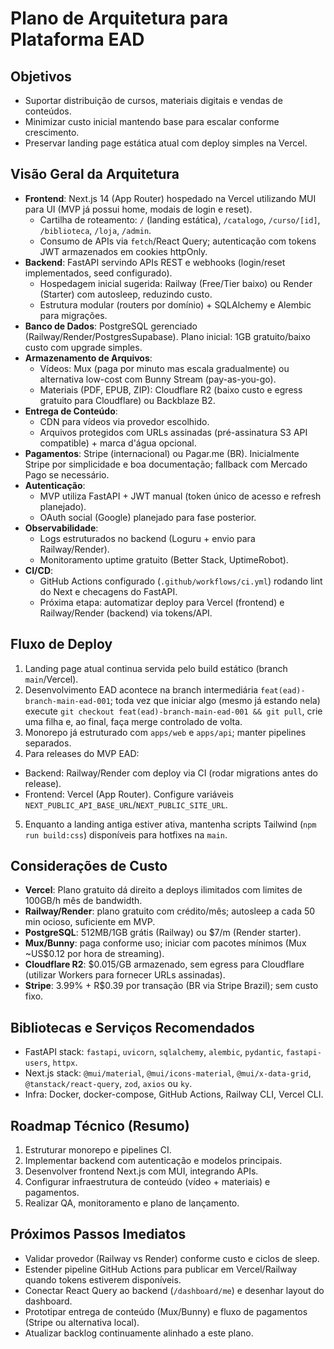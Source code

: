 # Plano de Arquitetura para Plataforma EAD

## Objetivos
- Suportar distribuição de cursos, materiais digitais e vendas de conteúdos.
- Minimizar custo inicial mantendo base para escalar conforme crescimento.
- Preservar landing page estática atual com deploy simples na Vercel.

## Visão Geral da Arquitetura
- **Frontend**: Next.js 14 (App Router) hospedado na Vercel utilizando MUI para UI (MVP já possui home, modais de login e reset).
  - Cartilha de roteamento: `/` (landing estática), `/catalogo`, `/curso/[id]`, `/biblioteca`, `/loja`, `/admin`.
  - Consumo de APIs via `fetch`/React Query; autenticação com tokens JWT armazenados em cookies httpOnly.
- **Backend**: FastAPI servindo APIs REST e webhooks (login/reset implementados, seed configurado).
  - Hospedagem inicial sugerida: Railway (Free/Tier baixo) ou Render (Starter) com autosleep, reduzindo custo.
  - Estrutura modular (routers por domínio) + SQLAlchemy e Alembic para migrações.
- **Banco de Dados**: PostgreSQL gerenciado (Railway/Render/PostgresSupabase). Plano inicial: 1GB gratuito/baixo custo com upgrade simples.
- **Armazenamento de Arquivos**:
  - Vídeos: Mux (paga por minuto mas escala gradualmente) ou alternativa low-cost com Bunny Stream (pay-as-you-go).
  - Materiais (PDF, EPUB, ZIP): Cloudflare R2 (baixo custo e egress gratuito para Cloudflare) ou Backblaze B2.
- **Entrega de Conteúdo**:
  - CDN para vídeos via provedor escolhido.
  - Arquivos protegidos com URLs assinadas (pré-assinatura S3 API compatible) + marca d'água opcional.
- **Pagamentos**: Stripe (internacional) ou Pagar.me (BR). Inicialmente Stripe por simplicidade e boa documentação; fallback com Mercado Pago se necessário.
- **Autenticação**:
  - MVP utiliza FastAPI + JWT manual (token único de acesso e refresh planejado).
  - OAuth social (Google) planejado para fase posterior.
- **Observabilidade**:
  - Logs estruturados no backend (Loguru + envio para Railway/Render).
  - Monitoramento uptime gratuito (Better Stack, UptimeRobot).
- **CI/CD**:
  - GitHub Actions configurado (`.github/workflows/ci.yml`) rodando lint do Next e checagens do FastAPI.
  - Próxima etapa: automatizar deploy para Vercel (frontend) e Railway/Render (backend) via tokens/API.

## Fluxo de Deploy
1. Landing page atual continua servida pelo build estático (branch `main`/Vercel).
2. Desenvolvimento EAD acontece na branch intermediária `feat(ead)-branch-main-ead-001`; toda vez que iniciar algo (mesmo já estando nela) execute `git checkout feat(ead)-branch-main-ead-001 && git pull`, crie uma filha e, ao final, faça merge controlado de volta.
3. Monorepo já estruturado com `apps/web` e `apps/api`; manter pipelines separados.
4. Para releases do MVP EAD:
  - Backend: Railway/Render com deploy via CI (rodar migrations antes do release).
  - Frontend: Vercel (App Router). Configure variáveis `NEXT_PUBLIC_API_BASE_URL`/`NEXT_PUBLIC_SITE_URL`.
5. Enquanto a landing antiga estiver ativa, mantenha scripts Tailwind (`npm run build:css`) disponíveis para hotfixes na `main`.

## Considerações de Custo
- **Vercel**: Plano gratuito dá direito a deploys ilimitados com limites de 100GB/h mês de bandwidth.
- **Railway/Render**: plano gratuito com crédito/mês; autosleep a cada 50 min ocioso, suficiente em MVP.
- **PostgreSQL**: 512MB/1GB grátis (Railway) ou $7/m (Render starter).
- **Mux/Bunny**: paga conforme uso; iniciar com pacotes mínimos (Mux ~US$0.12 por hora de streaming).
- **Cloudflare R2**: $0.015/GB armazenado, sem egress para Cloudflare (utilizar Workers para fornecer URLs assinadas).
- **Stripe**: 3.99% + R$0.39 por transação (BR via Stripe Brazil); sem custo fixo.

## Bibliotecas e Serviços Recomendados
- FastAPI stack: `fastapi`, `uvicorn`, `sqlalchemy`, `alembic`, `pydantic`, `fastapi-users`, `httpx`.
- Next.js stack: `@mui/material`, `@mui/icons-material`, `@mui/x-data-grid`, `@tanstack/react-query`, `zod`, `axios` ou `ky`.
- Infra: Docker, docker-compose, GitHub Actions, Railway CLI, Vercel CLI.

## Roadmap Técnico (Resumo)
1. Estruturar monorepo e pipelines CI.
2. Implementar backend com autenticação e modelos principais.
3. Desenvolver frontend Next.js com MUI, integrando APIs.
4. Configurar infraestrutura de conteúdo (vídeo + materiais) e pagamentos.
5. Realizar QA, monitoramento e plano de lançamento.

## Próximos Passos Imediatos
- Validar provedor (Railway vs Render) conforme custo e ciclos de sleep.
- Estender pipeline GitHub Actions para publicar em Vercel/Railway quando tokens estiverem disponíveis.
- Conectar React Query ao backend (`/dashboard/me`) e desenhar layout do dashboard.
- Prototipar entrega de conteúdo (Mux/Bunny) e fluxo de pagamentos (Stripe ou alternativa local).
- Atualizar backlog continuamente alinhado a este plano.
